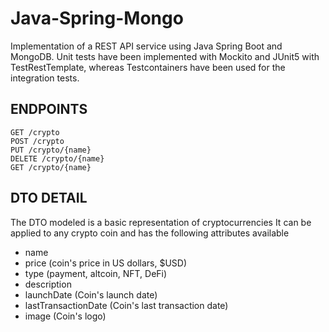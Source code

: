 # Java-Spring-Mongo
Implementation of a REST API service using Java Spring Boot and MongoDB.
Unit tests have been implemented with Mockito and JUnit5 with TestRestTemplate, whereas Testcontainers have been used for the integration tests.

## ENDPOINTS
    GET /crypto
    POST /crypto
    PUT /crypto/{name}
    DELETE /crypto/{name}
    GET /crypto/{name}

## DTO DETAIL
The DTO modeled is a basic representation of cryptocurrencies
It can be applied to any crypto coin and has the following attributes available
- name
- price (coin's price in US dollars, $USD)
- type (payment, altcoin, NFT, DeFi)
- description
- launchDate (Coin's launch date)
- lastTransactionDate (Coin's last transaction date) 
- image (Coin's logo)
